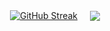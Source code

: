 <div align="center" style="display: flex; justify-content: center; align-items: center; gap: 20px; flex-wrap: wrap;">
<a href="https://git.io/streak-stats"><img src="https://streak-stats.demolab.com?user=BryanLomerio&theme=midnight-purple&short_numbers=true" alt="GitHub Streak" /></a>
  <img src="https://media1.tenor.com/m/_iBPOsxMgwkAAAAd/dandadan-dan-da-dan.gif"/>
</div>

